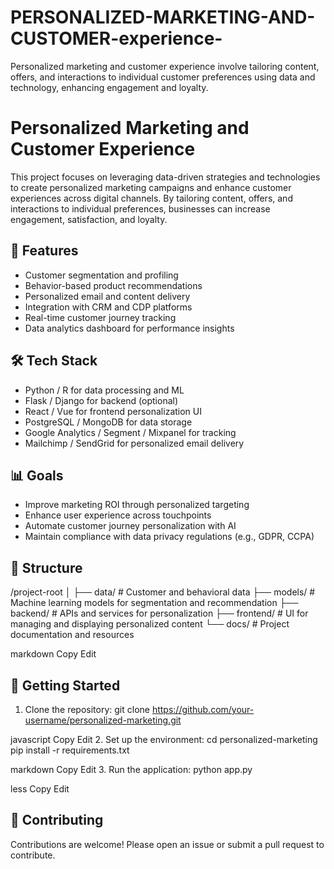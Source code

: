 # PERSONALIZED-MARKETING-AND-CUSTOMER-experience-
Personalized marketing and customer experience involve tailoring content, offers, and interactions to individual customer preferences using data and technology, enhancing engagement and loyalty.

# Personalized Marketing and Customer Experience

This project focuses on leveraging data-driven strategies and technologies to create personalized marketing campaigns and enhance customer experiences across digital channels. By tailoring content, offers, and interactions to individual preferences, businesses can increase engagement, satisfaction, and loyalty.

## 🚀 Features

- Customer segmentation and profiling
- Behavior-based product recommendations
- Personalized email and content delivery
- Integration with CRM and CDP platforms
- Real-time customer journey tracking
- Data analytics dashboard for performance insights

## 🛠️ Tech Stack

- Python / R for data processing and ML
- Flask / Django for backend (optional)
- React / Vue for frontend personalization UI
- PostgreSQL / MongoDB for data storage
- Google Analytics / Segment / Mixpanel for tracking
- Mailchimp / SendGrid for personalized email delivery

## 📊 Goals

- Improve marketing ROI through personalized targeting
- Enhance user experience across touchpoints
- Automate customer journey personalization with AI
- Maintain compliance with data privacy regulations (e.g., GDPR, CCPA)

## 📁 Structure

/project-root
│
├── data/ # Customer and behavioral data
├── models/ # Machine learning models for segmentation and recommendation
├── backend/ # APIs and services for personalization
├── frontend/ # UI for managing and displaying personalized content
└── docs/ # Project documentation and resources

markdown
Copy
Edit

## 📌 Getting Started

1. Clone the repository:
git clone https://github.com/your-username/personalized-marketing.git

javascript
Copy
Edit
2. Set up the environment:
cd personalized-marketing
pip install -r requirements.txt

markdown
Copy
Edit
3. Run the application:
python app.py

less
Copy
Edit

## 🤝 Contributing

Contributions are welcome! Please open an issue or submit a pull request to contribute.


